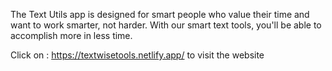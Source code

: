 The Text Utils app is designed for smart people who value their time and want to work smarter, not harder. With our smart text tools, you'll be able to accomplish more in less time.

Click on : https://textwisetools.netlify.app/ to visit the website
